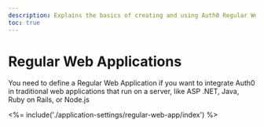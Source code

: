 ```yaml
---
description: Explains the basics of creating and using Auth0 Regular Web Applications applications.
toc: true
---
```

# Regular Web Applications

You need to define a Regular Web Application if you want to integrate Auth0 in traditional web applications that run on a server, like ASP .NET, Java, Ruby on Rails, or Node.js


<%= include('./application-settings/regular-web-app/index') %>

